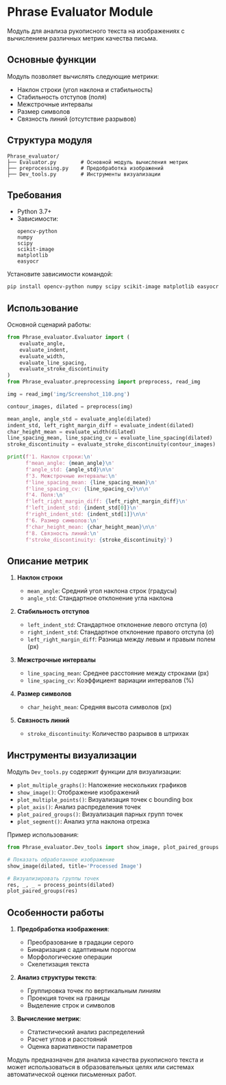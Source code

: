 # Phrase Evaluator Module

Модуль для анализа рукописного текста на изображениях с вычислением различных метрик качества письма.

## Основные функции

Модуль позволяет вычислять следующие метрики:
- Наклон строки (угол наклона и стабильность)
- Стабильность отступов (поля)
- Межстрочные интервалы
- Размер символов
- Связность линий (отсутствие разрывов)

## Структура модуля

```
Phrase_evaluator/
├── Evaluator.py        # Основной модуль вычисления метрик
├── preprocessing.py    # Предобработка изображений
├── Dev_tools.py        # Инструменты визуализации
```

## Требования

- Python 3.7+
- Зависимости:
  ```
  opencv-python
  numpy
  scipy
  scikit-image
  matplotlib
  easyocr
  ```

Установите зависимости командой:
```bash
pip install opencv-python numpy scipy scikit-image matplotlib easyocr
```

## Использование

Основной сценарий работы:

```python
from Phrase_evaluator.Evaluator import (
    evaluate_angle,
    evaluate_indent,
    evaluate_width,
    evaluate_line_spacing,
    evaluate_stroke_discontinuity
)
from Phrase_evaluator.preprocessing import preprocess, read_img

img = read_img('img/Screenshot_110.png')

contour_images, dilated = preprocess(img)

mean_angle, angle_std = evaluate_angle(dilated)
indent_std, left_right_margin_diff = evaluate_indent(dilated)
char_height_mean = evaluate_width(dilated)
line_spacing_mean, line_spacing_cv = evaluate_line_spacing(dilated)
stroke_discontinuity = evaluate_stroke_discontinuity(contour_images)

print(f'1. Наклон строки:\n'
      f'mean_angle: {mean_angle}\n'
      f'angle_std: {angle_std}\n\n'
      f'3. Межстрочные интервалы:\n'
      f'line_spacing_mean: {line_spacing_mean}\n'
      f'line_spacing_cv: {line_spacing_cv}\n\n'
      f'4. Поля:\n'
      f'left_right_margin_diff: {left_right_margin_diff}\n'
      f'left_indent_std: {indent_std[0]}\n'
      f'right_indent_std: {indent_std[1]}\n\n'
      f'6. Размер символов:\n'
      f'char_height_mean: {char_height_mean}\n\n'
      f'8. Связность линий:\n'
      f'stroke_discontinuity: {stroke_discontinuity}')


```

## Описание метрик

1. **Наклон строки**
   - `mean_angle`: Средний угол наклона строк (градусы)
   - `angle_std`: Стандартное отклонение угла наклона

2. **Стабильность отступов**
   - `left_indent_std`: Стандартное отклонение левого отступа (σ)
   - `right_indent_std`: Стандартное отклонение правого отступа (σ)
   - `left_right_margin_diff`: Разница между левым и правым полем (px)

3. **Межстрочные интервалы**
   - `line_spacing_mean`: Среднее расстояние между строками (px)
   - `line_spacing_cv`: Коэффициент вариации интервалов (%)

4. **Размер символов**
   - `char_height_mean`: Средняя высота символов (px)

5. **Связность линий**
   - `stroke_discontinuity`: Количество разрывов в штрихах

## Инструменты визуализации

Модуль `Dev_tools.py` содержит функции для визуализации:
- `plot_multiple_graphs()`: Наложение нескольких графиков
- `show_image()`: Отображение изображений
- `plot_multiple_points()`: Визуализация точек с bounding box
- `plot_axis()`: Анализ распределения точек
- `plot_paired_groups()`: Визуализация парных групп точек
- `plot_segment()`: Анализ угла наклона отрезка

Пример использования:
```python
from Phrase_evaluator.Dev_tools import show_image, plot_paired_groups

# Показать обработанное изображение
show_image(dilated, title='Processed Image')

# Визуализировать группы точек
res, _, _ = process_points(dilated)
plot_paired_groups(res)
```

## Особенности работы

1. **Предобработка изображения**:
   - Преобразование в градации серого
   - Бинаризация с адаптивным порогом
   - Морфологические операции
   - Скелетизация текста

2. **Анализ структуры текста**:
   - Группировка точек по вертикальным линиям
   - Проекция точек на границы
   - Выделение строк и символов

3. **Вычисление метрик**:
   - Статистический анализ распределений
   - Расчет углов и расстояний
   - Оценка вариативности параметров

Модуль предназначен для анализа качества рукописного текста и может использоваться в образовательных целях или системах автоматической оценки письменных работ.